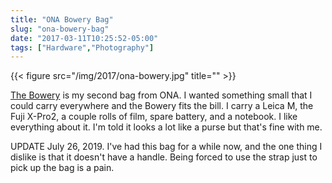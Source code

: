 ```yaml
---
title: "ONA Bowery Bag"
slug: "ona-bowery-bag"
date: "2017-03-11T10:25:52-05:00"
tags: ["Hardware","Photography"]
---
```


{{< figure src="/img/2017/ona-bowery.jpg" title="" >}}

[The Bowery](https://www.onabags.com/store/messenger-bags/the-bowery.html?color=field-tan)
is my second bag from ONA. I wanted something small that I could carry
everywhere and the Bowery fits the bill. I carry a Leica M, the Fuji
X-Pro2, a couple rolls of film, spare battery, and a notebook. I like
everything about it. I'm told it looks a lot like a purse but that's
fine with me.

UPDATE July 26, 2019. I've had this bag for a while now, and the one thing I dislike is that it doesn't have a handle. Being forced to use the strap just to pick up the bag is a pain.
